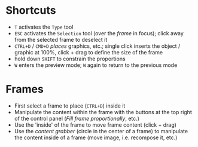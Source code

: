 # Shortcuts

 * `T` activates the `Type` tool
 * `ESC` activates the `Selection` tool (over the _frame_ in focus); click away from the selected frame to deselect it
 * `CTRL+D` / `CMD+D` _places_ graphics, etc.; single click inserts the object / graphic at 100%, click + drag to define the size of the frame
 * hold down `SHIFT` to constrain the proportions
 * `W` enters the preview mode; `W` again to return to the previous mode

# Frames

 * First select a frame to place (`CTRL+D`) inside it
 * Manipulate the content within the frame with the buttons at the top right of the control panel (_Fill frame proportionally_, etc.)
 * Use the 'inside' of the frame to move frame content (click + drag)
 * Use the _content grabber_ (circle in the center of a frame) to manipulate the content inside of a frame (move image, i.e. recompose it, etc.)
